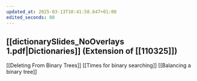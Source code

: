 ```yaml
---
updated_at: 2025-03-13T10:41:50.647+01:00
edited_seconds: 80
---
```

## [[dictionarySlides_NoOverlays 1.pdf|Dictionaries]] (Extension of [[110325]])
[[Deleting From Binary Trees]]
[[Times for binary searching]]
[[Balancing a binary tree]]
